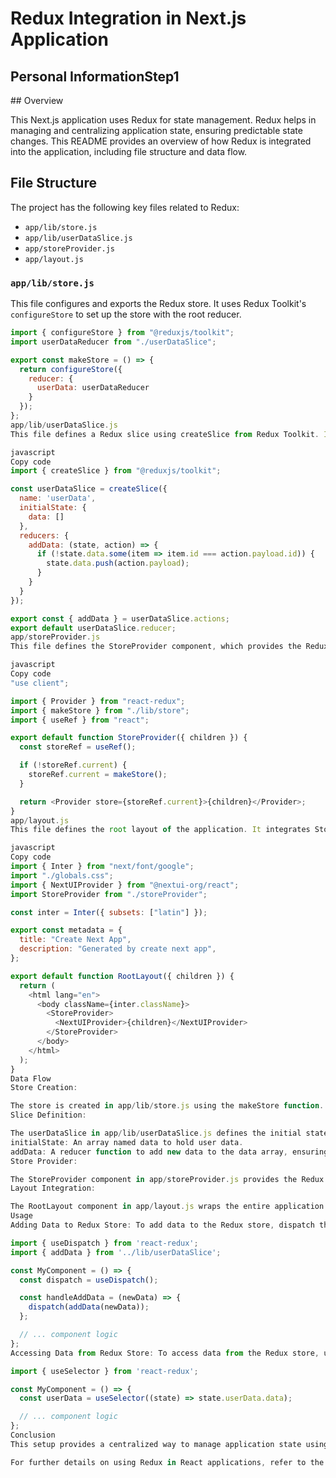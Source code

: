 # Redux Integration in Next.js Application
 <h2 className="text-2xl font-bold mb-4">Personal Information<span className="block text-sm underline text-blue-500">Step1</span></h2>
## Overview

This Next.js application uses Redux for state management. Redux helps in managing and centralizing application state, ensuring predictable state changes. This README provides an overview of how Redux is integrated into the application, including file structure and data flow.

## File Structure

The project has the following key files related to Redux:

- `app/lib/store.js`
- `app/lib/userDataSlice.js`
- `app/storeProvider.js`
- `app/layout.js`

### `app/lib/store.js`

This file configures and exports the Redux store. It uses Redux Toolkit's `configureStore` to set up the store with the root reducer.

```javascript
import { configureStore } from "@reduxjs/toolkit";
import userDataReducer from "./userDataSlice";

export const makeStore = () => {
  return configureStore({
    reducer: {
      userData: userDataReducer
    }
  });
};
app/lib/userDataSlice.js
This file defines a Redux slice using createSlice from Redux Toolkit. It manages the userData state and includes a reducer to handle actions related to userData.

javascript
Copy code
import { createSlice } from "@reduxjs/toolkit";

const userDataSlice = createSlice({
  name: 'userData',
  initialState: {
    data: []
  },
  reducers: {
    addData: (state, action) => {
      if (!state.data.some(item => item.id === action.payload.id)) {
        state.data.push(action.payload);
      }
    }
  }
});

export const { addData } = userDataSlice.actions;
export default userDataSlice.reducer;
app/storeProvider.js
This file defines the StoreProvider component, which provides the Redux store to the application. It uses useRef to ensure the store is instantiated only once.

javascript
Copy code
"use client";

import { Provider } from "react-redux";
import { makeStore } from "./lib/store";
import { useRef } from "react";

export default function StoreProvider({ children }) {
  const storeRef = useRef();

  if (!storeRef.current) {
    storeRef.current = makeStore();
  }

  return <Provider store={storeRef.current}>{children}</Provider>;
}
app/layout.js
This file defines the root layout of the application. It integrates StoreProvider to provide the Redux store context to the entire application and also includes NextUIProvider for UI styling.

javascript
Copy code
import { Inter } from "next/font/google";
import "./globals.css";
import { NextUIProvider } from "@nextui-org/react";
import StoreProvider from "./storeProvider";

const inter = Inter({ subsets: ["latin"] });

export const metadata = {
  title: "Create Next App",
  description: "Generated by create next app",
};

export default function RootLayout({ children }) {
  return (
    <html lang="en">
      <body className={inter.className}>
        <StoreProvider>
          <NextUIProvider>{children}</NextUIProvider>
        </StoreProvider>
      </body>
    </html>
  );
}
Data Flow
Store Creation:

The store is created in app/lib/store.js using the makeStore function. This store configuration includes the userDataReducer that manages userData state.
Slice Definition:

The userDataSlice in app/lib/userDataSlice.js defines the initial state and reducers for managing userData. It includes:
initialState: An array named data to hold user data.
addData: A reducer function to add new data to the data array, ensuring no duplicates based on id.
Store Provider:

The StoreProvider component in app/storeProvider.js provides the Redux store to the React component tree. It ensures that the store is only created once using useRef and is available to all child components through the Provider component.
Layout Integration:

The RootLayout component in app/layout.js wraps the entire application in StoreProvider and NextUIProvider. This setup ensures that the Redux store and NextUI styling are applied globally across the application.
Usage
Adding Data to Redux Store: To add data to the Redux store, dispatch the addData action from userDataSlice. Example:

import { useDispatch } from 'react-redux';
import { addData } from '../lib/userDataSlice';

const MyComponent = () => {
  const dispatch = useDispatch();

  const handleAddData = (newData) => {
    dispatch(addData(newData));
  };

  // ... component logic
};
Accessing Data from Redux Store: To access data from the Redux store, use the useSelector hook from react-redux. Example:

import { useSelector } from 'react-redux';

const MyComponent = () => {
  const userData = useSelector((state) => state.userData.data);

  // ... component logic
};
Conclusion
This setup provides a centralized way to manage application state using Redux in a Next.js application. The userDataSlice handles user data state, and the StoreProvider ensures the Redux store is available throughout the application.

For further details on using Redux in React applications, refer to the Redux Documentation.
```
